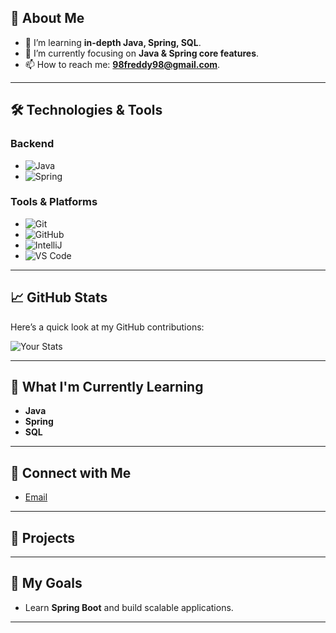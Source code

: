 ## 🚀 About Me

- 🌱 I’m learning **in-depth Java, Spring, SQL**.
- 🤔 I’m currently focusing on **Java & Spring core features**.
- 📫 How to reach me: **98freddy98@gmail.com**.

---

## 🛠️ Technologies & Tools

### Backend
- ![Java](https://img.shields.io/badge/-Java-333333?style=flat&logo=java&logoColor=007396)
- ![Spring](https://img.shields.io/badge/SpringBoot-6DB33F?style=flat-square&logo=Spring&logoColor=white)

### Tools & Platforms
- ![Git](https://img.shields.io/badge/-Git-333333?style=flat&logo=git&logoColor=F05032)
- ![GitHub](https://img.shields.io/badge/-GitHub-333333?style=flat&logo=github&logoColor=181717)
- ![IntelliJ](https://img.shields.io/badge/Intellij%20Idea-000?logo=intellij-idea&style=for-the-badge)
- ![VS Code](https://img.shields.io/badge/-VS_Code-333333?style=flat&logo=visualstudiocode&logoColor=0078D4)

---

## 📈 GitHub Stats

Here’s a quick look at my GitHub contributions:

![Your Stats](https://github-readme-stats.vercel.app/api?username=RaikoDimitrov&show_icons=true&count_private=true&hide=prs&theme=radical)

---

## 🌱 What I'm Currently Learning

- **Java**
- **Spring**
- **SQL**

---

## 🔗 Connect with Me

- [Email](mailto:98freddy98@gmail.com)

---

## 🚀 Projects

---

## 🎯 My Goals

- Learn **Spring Boot** and build scalable applications.

---

